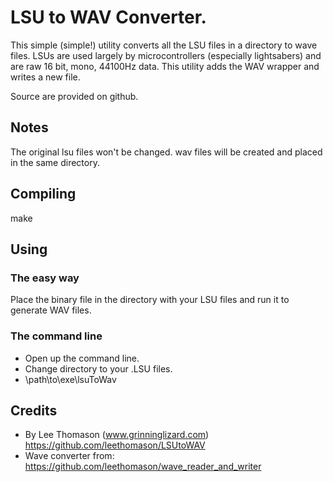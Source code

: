 # LSU to WAV Converter.

This simple (simple!) utility converts all the LSU files in a directory
to wave files. LSUs are used largely by microcontrollers (especially 
lightsabers) and are raw 16 bit, mono, 44100Hz data. This utility 
adds the WAV wrapper and writes a new file.

Source are provided on github.

## Notes

The original lsu files won't be changed. wav files will be created 
and placed in the same directory.

## Compiling

make

## Using

### The easy way
Place the binary file in the directory with your LSU files and run it to generate WAV files.

### The command line
- Open up the command line.
- Change directory to your .LSU files.
- \path\to\exe\lsuToWav

## Credits
- By Lee Thomason (www.grinninglizard.com) https://github.com/leethomason/LSUtoWAV
- Wave converter from: https://github.com/leethomason/wave_reader_and_writer



